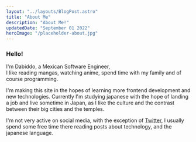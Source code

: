 ```yaml
---
layout: "../layouts/BlogPost.astro"
title: "About Me"
description: "About Me!"
updatedDate: "September 01 2022"
heroImage: "/placeholder-about.jpg"
---
```


### Hello!

I'm Dabiddo, a Mexican Software Engineer,<br>
I like reading mangas, watching anime, spend time with my family and of course programming.

I'm making this site in the hopes of learning more frontend development and new technologies.
Currently I'm studying japanese with the hope of landing a job and live sometime in Japan, as I like the culture and the contrast between their big cities and the temples.
<div class="divider"></div>
I'm not very active on social media, with the exception of <a href="https://twitter.com/dabiddokun" target="_blank">Twitter</a>, I usually spend some free time there reading posts about technology, and the japanese language.

